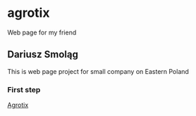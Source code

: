 # agrotix
Web page for my friend

## Dariusz Smoląg

This is web page project for small company on Eastern Poland

### First step

[Agrotix](https://darqoo.github.io/agrotix/)

